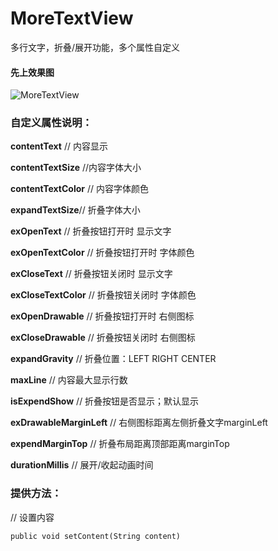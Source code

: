 # MoreTextView
多行文字，折叠/展开功能，多个属性自定义

#### 先上效果图

![MoreTextView](https://github.com/starno1/MoreTextView/blob/master/ScreenShot/ezgif-4-46e2aed8ddc1.gif)

### 自定义属性说明：
**contentText** // 内容显示

**contentTextSize** //内容字体大小 

**contentTextColor** // 内容字体颜色

**expandTextSize**// 折叠字体大小 

**exOpenText** // 折叠按钮打开时 显示文字

**exOpenTextColor** // 折叠按钮打开时 字体颜色

**exCloseText** // 折叠按钮关闭时 显示文字 

**exCloseTextColor** // 折叠按钮关闭时 字体颜色

**exOpenDrawable** // 折叠按钮打开时 右侧图标

**exCloseDrawable** // 折叠按钮关闭时 右侧图标

**expandGravity** // 折叠位置：LEFT RIGHT CENTER

**maxLine** // 内容最大显示行数

**isExpendShow** // 折叠按钮是否显示；默认显示

**exDrawableMarginLeft** // 右侧图标距离左侧折叠文字marginLeft

**expendMarginTop** // 折叠布局距离顶部距离marginTop

**durationMillis** // 展开/收起动画时间

### 提供方法：

// 设置内容

```public void setContent(String content)```
